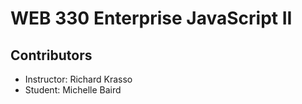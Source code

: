 # WEB 330 Enterprise JavaScript II

## Contributors
- Instructor: Richard Krasso
- Student: Michelle Baird
